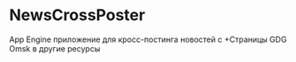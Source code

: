 NewsCrossPoster
===============

App Engine приложение для кросс-постинга новостей с +Страницы GDG Omsk в другие ресурсы
